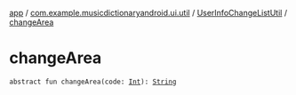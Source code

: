 [app](../../index.md) / [com.example.musicdictionaryandroid.ui.util](../index.md) / [UserInfoChangeListUtil](index.md) / [changeArea](./change-area.md)

# changeArea

`abstract fun changeArea(code: `[`Int`](https://kotlinlang.org/api/latest/jvm/stdlib/kotlin/-int/index.html)`): `[`String`](https://kotlinlang.org/api/latest/jvm/stdlib/kotlin/-string/index.html)